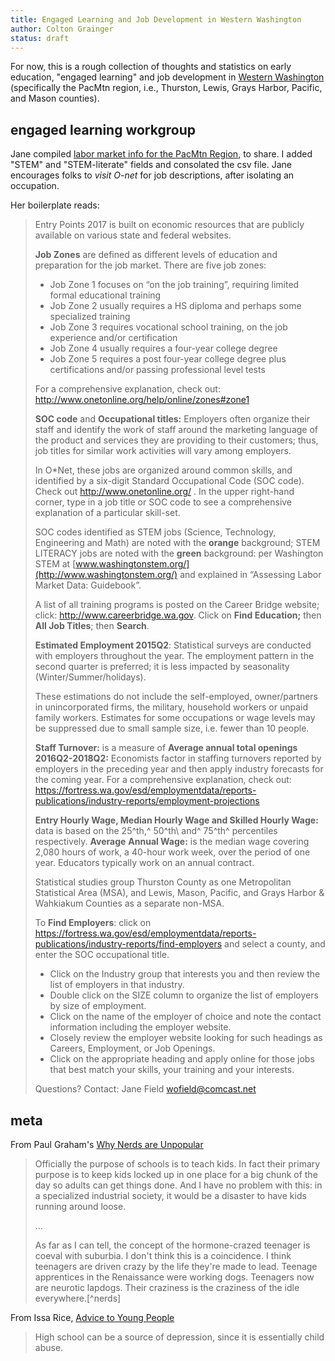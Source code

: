```yaml
---
title: Engaged Learning and Job Development in Western Washington 
author: Colton Grainger
status: draft 
---
```


For now, this is a rough collection of thoughts and statistics on early education, "engaged learning" and job development in [Western Washington](https://en.wikipedia.org/wiki/Western_Washington) (specifically the PacMtn region, i.e., Thurston, Lewis, Grays Harbor, Pacific, and Mason counties).

## engaged learning workgroup

Jane compiled [labor market info for the PacMtn Region](https://raw.githubusercontent.com/coltongrainger/work/master/public/curriculum/2017-pacmtn-jobs-data.csv), to share. I added "STEM" and "STEM-literate" fields and consolated the csv file. Jane encourages folks to *visit O-net* for job descriptions, after isolating an occupation.

Her boilerplate reads: 
> Entry Points 2017 is built on economic resources that are publicly
> available on various state and federal websites.
> 
> **Job Zones** are defined as different levels of education and
> preparation for the job market. There are five job zones:
> 
> -   Job Zone 1 focuses on “on the job training”, requiring limited
>     formal educational training
> -   Job Zone 2 usually requires a HS diploma and perhaps some
>     specialized training
> -   Job Zone 3 requires vocational school training, on the job
>     experience and/or certification
> -   Job Zone 4 usually requires a four-year college degree
> -   Job Zone 5 requires a post four-year college degree plus
>     certifications and/or passing professional level tests
> 
> For a comprehensive explanation, check out:
> <http://www.onetonline.org/help/online/zones#zone1>
> 
> **SOC code** and **Occupational titles:** Employers often organize their
> staff and identify the work of staff around the marketing language of
> the product and services they are providing to their customers; thus,
> job titles for similar work activities will vary among employers.
> 
> In O\*Net, these jobs are organized around common skills, and identified
> by a six-digit Standard Occupational Code (SOC code). Check out
> <http://www.onetonline.org/> . In the upper right-hand corner, type in a
> job title or SOC code to see a comprehensive explanation of a particular
> skill-set.
> 
> SOC codes identified as STEM jobs (Science, Technology, Engineering and
> Math) are noted with the **orange** background; STEM LITERACY jobs are
> noted with the **green** background: per Washington STEM at
> [www.washingtonstem.org/](http://www.washingtonstem.org/) and explained
> in “Assessing Labor Market Data: Guidebook”.
> 
> A list of all training programs is posted on the Career Bridge website;
> click: <http://www.careerbridge.wa.gov>. Click on **Find Education;**
> then **All Job Titles**; then **Search**.
> 
> **Estimated Employment 2015Q2**: Statistical surveys are conducted with
> employers throughout the year. The employment pattern in the second
> quarter is preferred; it is less impacted by seasonality
> (Winter/Summer/holidays).
> 
> These estimations do not include the self-employed, owner/partners in
> unincorporated firms, the military, household workers or unpaid family
> workers. Estimates for some occupations or wage levels may be suppressed
> due to small sample size, i.e. fewer than 10 people.
> 
> **Staff Turnover:** is a measure of **Average annual total openings
> 2016Q2-2018Q2:** Economists factor in staffing turnovers reported by
> employers in the preceding year and then apply industry forecasts for
> the coming year. For a comprehensive explanation, check out:
> <https://fortress.wa.gov/esd/employmentdata/reports-publications/industry-reports/employment-projections>
> 
> **Entry Hourly Wage, Median Hourly Wage and Skilled Hourly Wage:** data
> is based on the 25^th,^ 50^th\\ and^ 75^th^ percentiles respectively.
> **Average** **Annual Wage:** is the median wage covering 2,080 hours of
> work, a 40-hour work week, over the period of one year. Educators
> typically work on an annual contract.
> 
> Statistical studies group Thurston County as one Metropolitan
> Statistical Area (MSA), and Lewis, Mason, Pacific, and Grays Harbor &
> Wahkiakum Counties as a separate non-MSA.
> 
> To **Find Employers**: click on
> <https://fortress.wa.gov/esd/employmentdata/reports-publications/industry-reports/find-employers>
> and select a county, and enter the SOC occupational title.
> 
> -   Click on the Industry group that interests you and then review the
>     list of employers in that industry.
> -   Double click on the SIZE column to organize the list of employers by
>     size of employment.
> -   Click on the name of the employer of choice and note the contact
>     information including the employer website.
> -   Closely review the employer website looking for such headings as
>     Careers, Employment, or Job Openings.
> -   Click on the appropriate heading and apply online for those jobs
>     that best match your skills, your training and your interests.
> 
> Questions?
> Contact: Jane Field
> <wofield@comcast.net>
 
## meta

From Paul Graham's [Why Nerds are Unpopular](http://www.paulgraham.com/nerds.html)
> Officially the purpose of schools is to teach kids. In fact their primary purpose is to keep kids locked up in one place for a big chunk of the day so adults can get things done. And I have no problem with this: in a specialized industrial society, it would be a disaster to have kids running around loose.
> 
> ...
> 
> As far as I can tell, the concept of the hormone-crazed teenager is coeval with suburbia. I don't think this is a coincidence. I think teenagers are driven crazy by the life they're made to lead. Teenage apprentices in the Renaissance were working dogs. Teenagers now are neurotic lapdogs. Their craziness is the craziness of the idle everywhere.[^nerds] 

From Issa Rice, [Advice to Young People](https://issarice.com/advice-for-young-people)
> High school can be a source of depression, since it is essentially child abuse.
